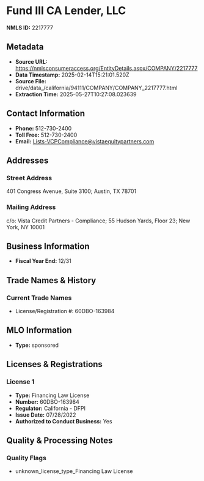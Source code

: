 # Fund III CA Lender, LLC

**NMLS ID:** 2217777

## Metadata
- **Source URL:** https://nmlsconsumeraccess.org/EntityDetails.aspx/COMPANY/2217777
- **Data Timestamp:** 2025-02-14T15:21:01.520Z
- **Source File:** drive/data_/california/94111/COMPANY/COMPANY_2217777.html
- **Extraction Time:** 2025-05-27T10:27:08.023639

## Contact Information
- **Phone:** 512-730-2400
- **Toll Free:** 512-730-2400
- **Email:** Lists-VCPCompliance@vistaequitypartners.com

## Addresses
### Street Address
401 Congress Avenue, Suite 3100; Austin, TX 78701

### Mailing Address
c/o: Vista Credit Partners - Compliance; 55 Hudson Yards, Floor 23; New York, NY 10001

## Business Information
- **Fiscal Year End:** 12/31

## Trade Names & History
### Current Trade Names
- License/Registration #: 60DBO-163984

## MLO Information
- **Type:** sponsored

## Licenses & Registrations

### License 1
- **Type:** Financing Law License
- **Number:** 60DBO-163984
- **Regulator:** California - DFPI
- **Issue Date:** 07/28/2022
- **Authorized to Conduct Business:** Yes

## Quality & Processing Notes
### Quality Flags
- unknown_license_type_Financing Law License
